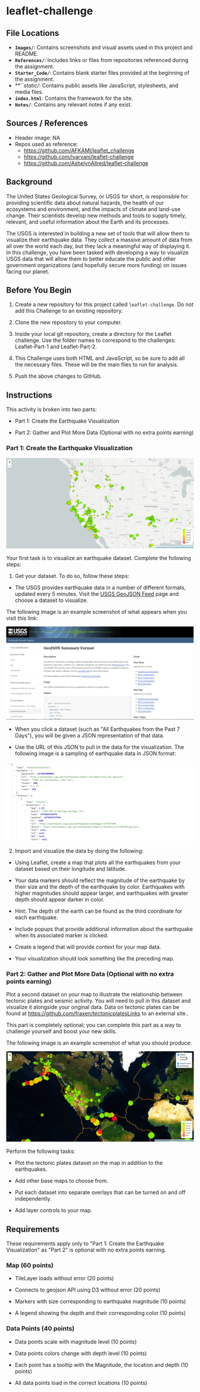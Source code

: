 # leaflet-challenge

## **File Locations**
- **`Images/`**: Contains screenshots and visual assets used in this project and README.
- **`References/`**: Includes links or files from repositories referenced during the assignment.
- **`Starter_Code/`**: Contains blank starter files provided at the beginning of the assignment.
- **``*static/*: Contains public assets like JavaScript, stylesheets, and media files.
- **`index.html`**: Contains the framework for the site.
- **`Notes/`**: Contains any relevant notes if any exist.

## Sources / References
* Header image: NA
* Repos used as reference: 
  * https://github.com/AFKAMI/leaflet_challenge
  * https://github.com/ivarvani/leaflet-challenge
  * https://github.com/AshelynAllred/leaflet-challenge

## Background 
The United States Geological Survey, or USGS for short, is responsible for providing scientific data about natural hazards, the health of our ecosystems and environment, and the impacts of climate and land-use change. Their scientists develop new methods and tools to supply timely, relevant, and useful information about the Earth and its processes.

The USGS is interested in building a new set of tools that will allow them to visualize their earthquake data. They collect a massive amount of data from all over the world each day, but they lack a meaningful way of displaying it. In this challenge, you have been tasked with developing a way to visualize USGS data that will allow them to better educate the public and other government organizations (and hopefully secure more funding) on issues facing our planet.

## Before You Begin
1. Create a new repository for this project called `leaflet-challenge`. Do not add this Challenge to an existing repository.

2. Clone the new repository to your computer.

3. Inside your local git repository, create a directory for the Leaflet challenge. Use the folder names to correspond to the challenges: Leaflet-Part-1 and Leaflet-Part-2.

4. This Challenge uses both HTML and JavaScript, so be sure to add all the necessary files. These will be the main files to run for analysis.

5. Push the above changes to GitHub.

## Instructions
This activity is broken into two parts:

  * Part 1: Create the Earthquake Visualization

  * Part 2: Gather and Plot More Data (Optional with no extra points earning)

### Part 1: Create the Earthquake Visualization

![category_DataFrame](Images/2-BasicMap.jpg)

Your first task is to visualize an earthquake dataset. Complete the following steps:

1. Get your dataset. To do so, follow these steps:

  * The USGS provides earthquake data in a number of different formats, updated every 5 minutes. Visit the [USGS GeoJSON Feed](http://earthquake.usgs.gov/earthquakes/feed/v1.0/geojson.php) page and choose a dataset to visualize. 

The following image is an example screenshot of what appears when you visit this link:

![category_DataFrame](Images/3-Data.jpg)

* When you click a dataset (such as "All Earthquakes from the Past 7 Days"), you will be given a JSON representation of that data. 

* Use the URL of this JSON to pull in the data for the visualization. The following image is a sampling of earthquake data in JSON format:

![category_DataFrame](Images/4-JSON.jpg)

2. Import and visualize the data by doing the following:

 * Using Leaflet, create a map that plots all the earthquakes from your dataset based on their longitude and latitude.

  * Your data markers should reflect the magnitude of the earthquake by their size and the depth of the earthquake by color. Earthquakes with higher magnitudes should appear larger, and earthquakes with greater depth should appear darker in color.

  * Hint: The depth of the earth can be found as the third coordinate for each earthquake.

* Include popups that provide additional information about the earthquake when its associated marker is clicked.

* Create a legend that will provide context for your map data.

* Your visualization should look something like the preceding map.

### Part 2: Gather and Plot More Data (Optional with no extra points earning)
Plot a second dataset on your map to illustrate the relationship between tectonic plates and seismic activity. You will need to pull in this dataset and visualize it alongside your original data. Data on tectonic plates can be found at https://github.com/fraxen/tectonicplatesLinks to an external site..

This part is completely optional; you can complete this part as a way to challenge yourself and boost your new skills.

The following image is an example screenshot of what you should produce:

![category_DataFrame](Images/5-Advanced.jpg)

Perform the following tasks:

* Plot the tectonic plates dataset on the map in addition to the earthquakes.

* Add other base maps to choose from.

* Put each dataset into separate overlays that can be turned on and off independently.

* Add layer controls to your map.

## Requirements
These requirements apply only to "Part 1: Create the Earthquake Visualization" as "Part 2" is optional with no extra points earning.

### Map (60 points)
* TileLayer loads without error (20 points)

* Connects to geojson API using D3 without error (20 points)

* Markers with size corresponding to earthquake magnitude (10 points)

* A legend showing the depth and their corresponding color (10 points)

### Data Points (40 points)
* Data points scale with magnitude level (10 points)

* Data points colors change with depth level (10 points)

* Each point has a tooltip with the Magnitude, the location and depth (10 points)

* All data points load in the correct locations (10 points)